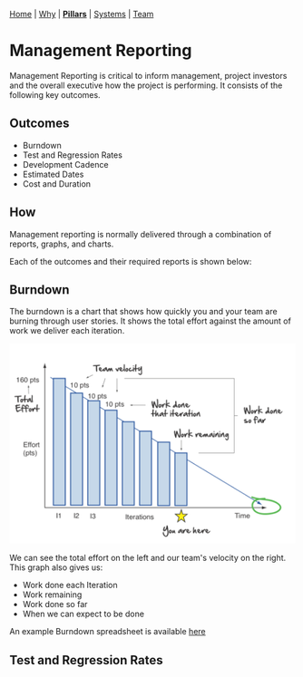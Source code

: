 [Home](README.md) | [Why](why.md) | **[Pillars](pillars.md)** | [Systems](systems.md) | [Team](team-model.md)
# Management Reporting
Management Reporting is critical to inform management, project investors and the overall executive how the project is performing. It consists of the following key outcomes.

## Outcomes

* Burndown
* Test and Regression Rates
* Development Cadence
* Estimated Dates
* Cost and Duration

## How
Management reporting is normally delivered through a combination of reports, graphs, and charts.

Each of the outcomes and their required reports is shown below:

## Burndown
The burndown is a chart that shows how quickly you and your team are burning through user stories. It shows the total effort against the amount of work we deliver each iteration.

![Burndown](img/burndown-3-details.png)

We can see the total effort on the left and our team's velocity on the right. This graph also gives us:
* Work done each Iteration
* Work remaining
* Work done so far
* When we can expect to be done

An example Burndown spreadsheet is available [here](http://www.agilenutshell.com/assets/Sample-Burndown.xls)

## Test and Regression Rates
